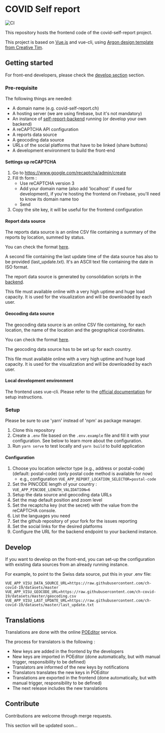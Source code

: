 # COVID Self report

![CI](https://github.com/ch-covid-19/self-report-frontend/workflows/CI/badge.svg)

This repository hosts the frontend code of the covid-self-report project.

This project is based on [Vue.js](https://github.com/vuejs/) and vue-cli, using [Argon design template from Creative Tim](https://www.creative-tim.com/product/argon-design-system).

## Getting started

For front-end developers, please check the [develop section](#develop) section.

### Pre-requisite

The following things are needed:

- A domain name (e.g. covid-self-report.ch)
- A hosting server (we are using firebase, but it's not mandatory)
- An instance of [self-report-backend](https://github.com/ch-covid-19/self-report-backend) running (or develop your own backend)
- A reCAPTCHA API configuration
- A reports data source
- A geocoding data source
- URLs of the social platforms that have to be linked (share buttons)
- A development environment to build the front-end

#### Settings up reCAPTCHA

1. Go to https://www.google.com/recaptcha/admin/create
2. Fill th form :
    - Use reCAPTCHA version 3
    - Add your domain name (also add 'localhost' if used for development), if you're hosting the frontend on Firebase, you'll need to know its domain name too
    - Send
3. Copy the site key, it will be useful for the frontend configuration

#### Report data source

The reports data source is an online CSV file containing a summary of the reports by location, summed by status.

You can check the format [here](https://github.com/ch-covid-19/datasets).

A second file containing the last update time of the data source has also to be provided (last_update.txt). It's an ASCII text file containing the date in ISO format.

The report data source is generated by consolidation scripts in the [backend](https://github.com/ch-covid-19/self-report-backend).

This file must available online with a very high uptime and huge load capacity. It is used for the visualization and will be downloaded by each user.

#### Geocoding data source

The geocoding data source is an online CSV file containing, for each location, the name of the location and the geographical coordinates.

You can check the format [here](https://github.com/ch-covid-19/geo-locations).

The geocoding data source has to be set up for each country.

This file must available online with a very high uptime and huge load capacity. It is used for the visualization and will be downloaded by each user.

#### Local development environment

The frontend uses vue-cli. Please refer to the [official documentation](https://cli.vuejs.org/) for setup instructions.

### Setup

Please be sure to use 'yarn' instead of 'npm' as package manager.

  1. Clone this repository
  2. Create a `.env` file based on the `.env.example` file and fill it with your configuration. See below to learn more about the configuration.
  4. Run `yarn serve` to test locally and `yarn build` to build application

#### Configuration

1. Choose you location selector type (e.g., address or postal-code) (default: postal-code) (only postal code method is available for now)
   - e.g., configuration ``VUE_APP_REPORT_LOCATION_SELECTOR=postal-code``
2. Set the PINCODE length of your country : ``VUE_APP_PINCODE_LENGTH_VALIDATION=6``
3. Setup the data source and geocoding data URLs
4. Set the map default position and zoom level
5. Set the recaptcha key (not the secret) with the value from the reCAPTCHA console.
6. List the languages you need
7. Set the github repository of your fork for the issues reporting
8. Set the social links for the desired platforms
9. Configure the URL for the backend endpoint to your backend instance.


## Develop

If you want to develop on the front-end, you can set-up the configuration with existing data sources from an already running instance.

For example, to point to the Swiss data source, put this in your .env file:
```
VUE_APP_VISU_DATA_SOURCE_URL=https://raw.githubusercontent.com/ch-covid-19/datasets/master
VUE_APP_VISU_GEOCODE_URL=https://raw.githubusercontent.com/ch-covid-19/datasets/master/geocoding.csv
VUE_APP_VISU_LAST_UPDATE_URL=https://raw.githubusercontent.com/ch-covid-19/datasets/master/last_update.txt

```

## Translations

Translations are done with the online [POEditor](https://poeditor.com/projects/view?id=327349) service.

The process for translators is the following :

- New keys are added in the frontend by the developers
- New keys are imported in POEditor (done automatically, but with manual trigger, responsibility to be defined)
- Translators are informed of the new keys by notifications
- Translators translates the new keys in POEditor
- Translations are exported in the frontend (done automatically, but with manual trigger, responsibility to be defined)
- The next release includes the new translations

## Contribute

Contributions are welcome through merge requests.

This section will be updated soon...
